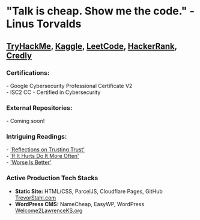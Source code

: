 <h1>"Talk is cheap. Show me the code." - Linus Torvalds</h1>
<h2>
  <a href="https://tryhackme.com/p/TrevorStahl">TryHackMe</a>,
  <a href="https://www.kaggle.com/trevorstahl">Kaggle</a>, 
  <a href="https://leetcode.com/u/tcs7890/">LeetCode</a>, 
  <a href="https://www.hackerrank.com/profile/stahltrevor5">HackerRank</a>,
  <a href="https://www.credly.com/users/trevor-stahl.6c3db822">Credly</a>
</h2>

<h3>
Certifications:
</h3>
- Google Cybersecurity Professional Certificate V2<br>
- ISC2 CC - Certified in Cybersecurity

<h3>
External Repositories:
</h3>
- Coming soon!

<h3>
Intriguing Readings:
</h3>
- <a href="https://www.cs.cmu.edu/~rdriley/487/papers/Thompson_1984_ReflectionsonTrustingTrust.pdf">'Reflections on Trusting Trust'</a><br>
- <a href="https://martinfowler.com/bliki/FrequencyReducesDifficulty.html">'If It Hurts Do It More Often'</a><br>
- <a href="https://www.dreamsongs.com/WIB.html">'Worse Is Better'</a><br>

<h3>Active Production Tech Stacks</h3>
<ul>
  <li>
    <strong>Static Site:</strong> HTML/CSS, ParcelJS, Cloudflare Pages, GitHub<br>
    <a href="https://trevorstahl.com">TrevorStahl.com</a>
  </li>
  <li>
    <strong>WordPress CMS:</strong> NameCheap, EasyWP, WordPress<br>
    <a href="https://welcome2lawrenceks.org/">Welcome2LawrenceKS.org</a>
  </li>
</ul>
